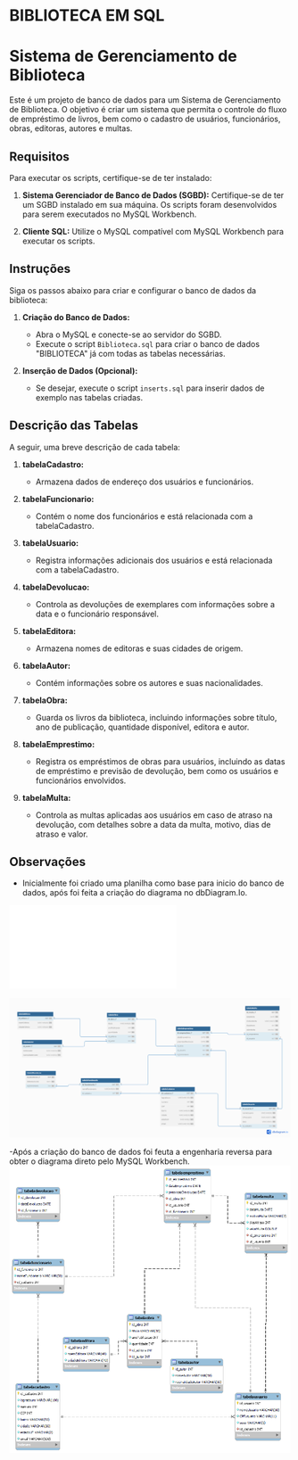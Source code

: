 # BIBLIOTECA EM SQL

# Sistema de Gerenciamento de Biblioteca

Este é um projeto de banco de dados para um Sistema de Gerenciamento de Biblioteca. O objetivo é criar um sistema que permita o controle do fluxo de empréstimo de livros, bem como o cadastro de usuários, funcionários, obras, editoras, autores e multas.

## Requisitos

Para executar os scripts, certifique-se de ter instalado:

1. **Sistema Gerenciador de Banco de Dados (SGBD):** Certifique-se de ter um SGBD instalado em sua máquina. Os scripts foram desenvolvidos para serem executados no MySQL Workbench.

2. **Cliente SQL:** Utilize o MySQL compatível com MySQL Workbench para executar os scripts.

## Instruções

Siga os passos abaixo para criar e configurar o banco de dados da biblioteca:

1. **Criação do Banco de Dados:**
   - Abra o MySQL e conecte-se ao servidor do SGBD.
   - Execute o script `Biblioteca.sql` para criar o banco de dados "BIBLIOTECA" já com todas as tabelas necessárias.

2. **Inserção de Dados (Opcional):**
   - Se desejar, execute o script `inserts.sql` para inserir dados de exemplo nas tabelas criadas.

## Descrição das Tabelas

A seguir, uma breve descrição de cada tabela:

1. **tabelaCadastro:**
   - Armazena dados de endereço dos usuários e funcionários.

2. **tabelaFuncionario:**
   - Contém o nome dos funcionários e está relacionada com a tabelaCadastro.

3. **tabelaUsuario:**
   - Registra informações adicionais dos usuários e está relacionada com a tabelaCadastro.

4. **tabelaDevolucao:**
   - Controla as devoluções de exemplares com informações sobre a data e o funcionário responsável.

5. **tabelaEditora:**
   - Armazena nomes de editoras e suas cidades de origem.

6. **tabelaAutor:**
   - Contém informações sobre os autores e suas nacionalidades.

7. **tabelaObra:**
   - Guarda os livros da biblioteca, incluindo informações sobre título, ano de publicação, quantidade disponível, editora e autor.

8. **tabelaEmprestimo:**
   - Registra os empréstimos de obras para usuários, incluindo as datas de empréstimo e previsão de devolução, bem como os usuários e funcionários envolvidos.

9. **tabelaMulta:**
   - Controla as multas aplicadas aos usuários em caso de atraso na devolução, com detalhes sobre a data da multa, motivo, dias de atraso e valor.

## Observações

- Inicialmente foi criado uma planilha como base para inicio do banco de dados, após foi feita a criação do diagrama no dbDiagram.Io.

![planilha](./esquemas/tabela%20em%20planilha.pdf)

![imagem do dbDiagram](./esquemas/diagrama_dbDiagram.png)

-Após a criação do banco de dados foi feuta a engenharia reversa para obter o diagrama direto pelo MySQL Workbench.
![engenharia reversa](./esquemas/diagrama_engenharia_reversa.png)
